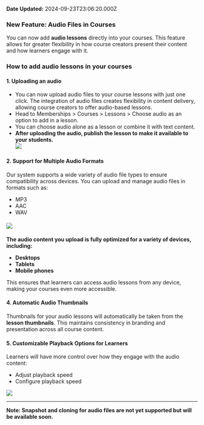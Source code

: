 **Date Updated:** 2024-09-23T23:06:20.000Z

### **New Feature: Audio Files in Courses**

You can now add **audio lessons** directly into your courses. This feature allows for greater flexibility in how course creators present their content and how learners engage with it.  
  
### **How to add audio lessons in your courses**

#### **1\. Uploading an audio** 

* You can now upload audio files to your course lessons with just one click. The integration of audio files creates flexibility in content delivery, allowing course creators to offer audio-based lessons.
* Head to Memberships > Courses > Lessons > Choose audio as an option to add in a lesson.
* You can choose audio alone as a lesson or combine it with text content.
* **After uploading the audio, publish the lesson to make it available to your students.**  
![](https://s3.amazonaws.com/cdn.freshdesk.com/data/helpdesk/attachments/production/155033398964/original/o9i0dgkFhxaEKsEYV7qX1vKfgIgF_Nbdcg.png?1727112559)

####   

  
#### 2\. **Support for Multiple Audio Formats**

Our system supports a wide variety of audio file types to ensure compatibility across devices. You can upload and manage audio files in formats such as:

* MP3
* AAC
* WAV

#### ![](https://s3.amazonaws.com/cdn.freshdesk.com/data/helpdesk/attachments/production/155033399174/original/lA0wNEKQGnSn3Xylg67yd3evILZZFrHbmw.png?1727112825)

**The audio content you upload is fully optimized for a variety of devices, including:**

* **Desktops**
* **Tablets**
* **Mobile phones**

This ensures that learners can access audio lessons from any device, making your courses even more accessible.

  
#### 4\. **Automatic Audio Thumbnails**

Thumbnails for your audio lessons will automatically be taken from the **lesson thumbnails**. This maintains consistency in branding and presentation across all course content.

  
#### 5\. **Customizable Playback Options for Learners**

Learners will have more control over how they engage with the audio content:

* Adjust playback speed
* Configure playback speed

  
![](https://s3.amazonaws.com/cdn.freshdesk.com/data/helpdesk/attachments/production/155033366878/original/3KJAtpfXFT46grN9wD6rPfid3mH5WL42tg.png?1727091830)
  
  
---

**Note: Snapshot and cloning for audio files are not yet supported but will be available soon.**
  
  